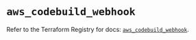 # `aws_codebuild_webhook`

Refer to the Terraform Registry for docs: [`aws_codebuild_webhook`](https://registry.terraform.io/providers/hashicorp/aws/5.65.0/docs/resources/codebuild_webhook).
